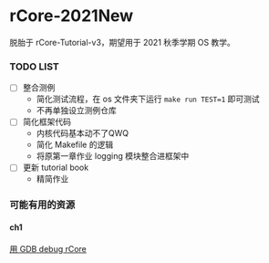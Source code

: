 # rCore-2021New

脱胎于 rCore-Tutorial-v3，期望用于 2021 秋季学期 OS 教学。

### TODO LIST

- [ ] 整合测例
  - 简化测试流程，在 os 文件夹下运行 `make run TEST=1` 即可测试
  - 不再单独设立测例仓库
- [ ] 简化框架代码
  - 内核代码基本动不了QWQ
  - 简化 Makefile 的逻辑
  - 将原第一章作业 logging 模块整合进框架中
- [ ] 更新 tutorial book
  - 精简作业

### 可能有用的资源

#### ch1

[用 GDB debug rCore](https://rcore-os.github.io/rCore-Tutorial-deploy/docs/pre-lab/gdb.html)

